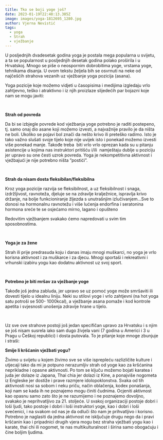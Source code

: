 ```yaml
---
title: Tko se boji yoge još?
date: 2023-01-19T22:48:13.385Z
image: images/yoga-1812695_1280.jpg
author: Vjerna Nevistić
tags:
  - yoga
  - Strah
  - vježbanje
---
```

U posljednjih dvadesetak godina yoga je postala mega popularna u svijetu, a ta se popularnost u posljednjih desetak godina polako proširila i u Hrvatskoj. Mnogo se piše o neospornim dobrobitima yoge, vrstama yoge, tehnikama disanja. U ovom tekstu željela bih se osvrnuti na neke od najčešćih strahova vezanih uz vježbanje yoga pozicija (asana).

Yoga pozicije koje možemo vidjeti u časopisima i medijima izgledaju vrlo zahtjevno, teško i atraktivno i iz njih proizlaze slijedećih par bojazni koje nam se mogu javiti:

 

**Strah od povreda**

Da bi se izbjegle povrede kod vježbanja yoge potrebno je raditi postepeno, tj. samo onaj dio asane koji možemo izvesti, a najvažnije pravilo je da ništa ne boli. Ukoliko se pojavi bol znači da nešto krivo ili preteško radimo. Isto je tako važno slušati svoje tijelo koje nije uvijek isto i ponekad možemo izvesti više ponekad manje. Takođe treba  biti vrlo vrlo oprezan kada su u pitanju asistencije u kojima nas instruktori pritišću i/ili  namještaju dublje u poziciju jer upravo su one česti uzrok povreda. Yoga je nekompetitivna aktivnost i vježbajući je nije potrebno ništa ”postići”.

 

**Strah da nisam dosta fleksibilan/fleksibilna**

Kroz yoga pozicije razvija se fleksibilnost, a uz fleksibilnost i snaga, izdržljivost, ravnoteža, djeluje se na zdravlje kralježnice, ispravlja krivo držanje, na bolje funkcioniranje žljezda s unutrašnjim izlučivanjem…Sve to donosi na hormonalnu ravnotežu i više lućenja endorfina i seratonina hormona sreće te se osjećamo mirno, lagano i opušteno

Redovitim vježbanjem svakako ćemo napredovati u svim tim sposobnostima.

 

**Yoga je za žene**

Strah ili prije predrasuda koju i danas imaju mnogi muškarci, no yoga je vrlo korisna aktivnost i za muškarce i za djecu. Mnogi sportaši i rekreativni i vrhunski izabiru yogu kao dodatnu aktivnost uz svoj sport.

 

**Potrebno je biti mršav za vježbanje yoge**

Takođe još jedna zabluda, jer upravo se uz pomoć yoge može smršaviti ili dovesti tijelo u idealnu liniju. Neki su stilovi yoge i vrlo zahtjevni (na hot yoga satu potroši se 500- 1000kcal), a vježbanje asana pomaže i kod kontrole apetita i svjesnosti unošenja zdravije hrane u tijelo.

 

Uz sve ove strahove postoji još jedan specifičan upravo za Hrvatsku i s njim se još nisam susrela iako sam dugo živjela vani (7 godina u Americi i 3 u Pragu u Češkoj republici) i dosta putovala. To je pitanje koje mnoge zbunjuje i straši:

**Smije li kršćanin vježbati yogu?**

Živimo u svijetu u kojem živimo sve se više isprepleću razlizličite kulture i utjecaji tako da mi je potpuno nerazumljiv strah od yoge kao za kršćanina neprikladne i opasne aktivnosti. Po tom se ključu možemo bojati karatea i juda jer dolaze iz Japana, Thai chia jer dolazi iz Kine, a ponajviše nogometa iz Engleske jer dostiže i prave razmjere idolopoklonstva. Svaka od tih aktivnosti nosi sa sobom i neku priču, način oblačenja, kodex ponašanja, koji nam se kada ih ne poznajemo mogu činiti čudnima. Ocjeniti aktivnost kao opasnu samo zato što je ne razumijemo i ne poznajemo dovoljno, svakako je neprihvatljivo za 21. stoljeće. U svakoj organizaciji postoje dobri i loši ljudi, tako postoje i dobri i loši instruktori yoge, kao i dobri i loši svećenici, i na svakom od nas je da odluči što nam je prihvatljivo i korisno. Potrebno je naglasiti da jedna aktivnost ne isključuje drugu nego da i pravi kršćanin kao i pripadnici drugih vjera mogu bez straha vježbati yogu kao i karate, thai chi ili nogomet, te nas multikulturalnost i širina samo obogaćuju i čine boljim ljudima.